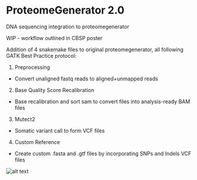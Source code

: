 # ProteomeGenerator 2.0
DNA sequencing integration to proteomegenerator

WIP - workflow outlined in CBSP poster

Addition of 4 snakemake files to original proteomegenerator, all following GATK Best Practice protocol:

1) Preprocessing

* Convert unaligned fastq reads to aligned+unmapped reads

2) Base Quality Score Recalibration

* Base recalibration and sort sam to convert files into analysis-ready BAM files

3) Mutect2

* Somatic variant call to form VCF files

4) Custom Reference

* Create custom .fasta and .gtf files by incorporating SNPs and Indels VCF files


![alt text](https://github.com/kentsisresearchgroup/proteomegenerator2.0/blob/master/workflow.png)